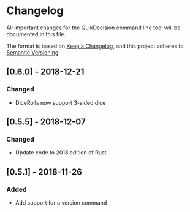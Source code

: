 # Changelog

All important changes for the QuikDecision command line tool will be documented
in this file.

The format is based on [Keep a Changelog](https://keepachangelog.com/en/1.0.0/),
and this project adheres to [Semantic Versioning](https://semver.org/spec/v2.0.0.html).

## [0.6.0] - 2018-12-21
### Changed
- DiceRolls now support 3-sided dice

## [0.5.5] - 2018-12-07
### Changed
- Update code to 2018 edition of Rust


## [0.5.1] - 2018-11-26
### Added
- Add support for a version command


